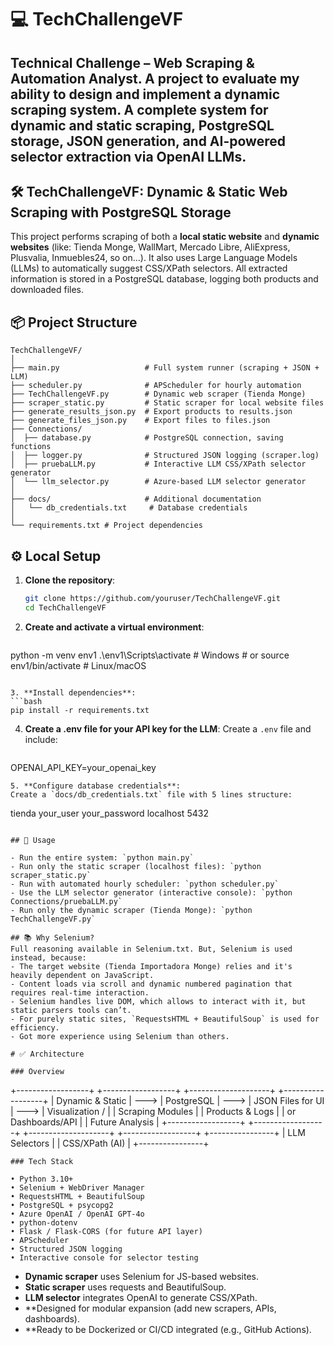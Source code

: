 # 💻 TechChallengeVF
**Technical Challenge – Web Scraping &amp; Automation Analyst.** 
A project to evaluate my ability to design and implement a dynamic scraping system. A complete system for dynamic and static scraping, PostgreSQL storage, JSON generation, and AI-powered selector extraction via OpenAI LLMs.
---
## 🛠 TechChallengeVF: Dynamic & Static Web Scraping with PostgreSQL Storage

This project performs scraping of both a **local static website** and **dynamic websites** (like: Tienda Monge, WallMart, Mercado Libre, AliExpress, Plusvalia, Inmuebles24, so on...). It also uses Large Language Models (LLMs) to automatically suggest CSS/XPath selectors. All extracted information is stored in a PostgreSQL database, logging both products and downloaded files.

## 📦 Project Structure

```
TechChallengeVF/
│
├── main.py                   # Full system runner (scraping + JSON + LLM)
├── scheduler.py              # APScheduler for hourly automation
├── TechChallengeVF.py        # Dynamic web scraper (Tienda Monge)
├── scraper_static.py         # Static scraper for local website files
├── generate_results_json.py  # Export products to results.json
├── generate_files_json.py    # Export files to files.json
├── Connections/
│  ├── database.py            # PostgreSQL connection, saving functions
│  ├── logger.py              # Structured JSON logging (scraper.log)
│  ├── pruebaLLM.py           # Interactive LLM CSS/XPath selector generator
│  └── llm_selector.py        # Azure-based LLM selector generator
│
├── docs/                     # Additional documentation
│	└── db_credentials.txt     # Database credentials
│   
└── requirements.txt # Project dependencies
```

## ⚙️ Local Setup

1. **Clone the repository**:
   ```bash
   git clone https://github.com/youruser/TechChallengeVF.git
   cd TechChallengeVF
   ```

2. **Create and activate a virtual environment**:
   ```bash
python -m venv env1
.\env1\Scripts\activate    # Windows
                        # or
source env1/bin/activate   # Linux/macOS
   ```

3. **Install dependencies**:
   ```bash
  pip install -r requirements.txt
   ```
4. **Create a .env file for your API key for the LLM**:
   Create a `.env` file and include:
   ```env
  OPENAI_API_KEY=your_openai_key
   ```
5. **Configure database credentials**:
   Create a `docs/db_credentials.txt` file with 5 lines structure:
   ```
   tienda
   your_user
   your_password
   localhost
   5432
   ```

## 🚀 Usage

- Run the entire system: `python main.py`
- Run only the static scraper (localhost files): `python scraper_static.py`
- Run with automated hourly scheduler: `python scheduler.py`
- Use the LLM selector generator (interactive console): `python Connections/pruebaLLM.py`
- Run only the dynamic scraper (Tienda Monge): `python TechChallengeVF.py`

## 📚 Why Selenium?
Full reasoning available in Selenium.txt. But, Selenium is used instead, because:
- The target website (Tienda Importadora Monge) relies and it's heavily dependent on JavaScript.
- Content loads via scroll and dynamic numbered pagination that requires real-time interaction.
- Selenium handles live DOM, which allows to interact with it, but static parsers tools can’t.
- For purely static sites, `RequestsHTML + BeautifulSoup` is used for efficiency.
- Got more experience using Selenium than others.

# ✅ Architecture

### Overview

```
+------------------+      +------------------+       +--------------------+      +------------------+
| Dynamic & Static | ---> |    PostgreSQL    |  ---> | JSON Files for UI  | ---> | Visualization /  |
| Scraping Modules |      |  Products & Logs |       | or Dashboards/API  |      | Future Analysis  |
+------------------+      +------------------+       +--------------------+      +------------------+
                                       +----------------+
                                       | LLM Selectors  |
                                       | CSS/XPath (AI) |
                                       +----------------+
```
### Tech Stack

• Python 3.10+
• Selenium + WebDriver Manager
• RequestsHTML + BeautifulSoup
• PostgreSQL + psycopg2
• Azure OpenAI / OpenAI GPT-4o
• python-dotenv
• Flask / Flask-CORS (for future API layer)
• APScheduler
• Structured JSON logging
• Interactive console for selector testing
```

- **Dynamic scraper** uses Selenium for JS-based websites.
- **Static scraper** uses requests and BeautifulSoup.
- **LLM selector** integrates OpenAI to generate CSS/XPath.
- **Designed for modular expansion (add new scrapers, APIs, dashboards).
- **Ready to be Dockerized or CI/CD integrated (e.g., GitHub Actions).                                                                                                                                                                    